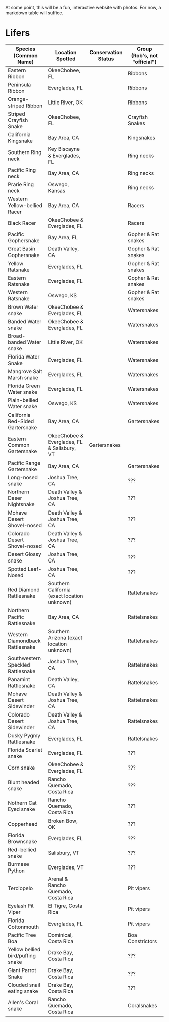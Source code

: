 At some point, this will be a fun, interactive website with photos. For now, a markdown table will suffice.

# Lifers

| Species (Common Name)        | Location Spotted              | Conservation Status | Group (Rob's, not "official") |
|------------------------------|-------------------------------|---------------------|-------------------------------|
| Eastern Ribbon               | OkeeChobee, FL                |                     | Ribbons                       |
| Peninsula Ribbon             | Everglades, FL                |                     | Ribbons                       |
| Orange-striped Ribbon        | Little River, OK              |                     | Ribbons                       |
| Striped Crayfish Snake       | OkeeChobee, FL                |                     | Crayfish Snakes               |
| California Kingsnake         | Bay Area, CA                  |                     | Kingsnakes                    |
| Southern Ring neck           | Key Biscayne & Everglades, FL |                     | Ring necks                    |
| Pacific Ring neck            | Bay Area, CA                  |                     | Ring necks                    |
| Prarie Ring neck             | Oswego, Kansas                |                     | Ring necks                    |
| Western Yellow-bellied Racer | Bay Area, CA                  |                     | Racers                        |
| Black Racer                  | OkeeChobee & Everglades, FL   |                     | Racers                        |
| Pacific Gophersnake          | Bay Area, FL                  |                     | Gopher & Rat snakes           |
| Great Basin Gophersnake      | Death Valley, CA              |                     | Gopher & Rat snakes           |
| Yellow Ratsnake              | Everglades, FL                |                     | Gopher & Rat snakes           |
| Eastern Ratsnake             | Everglades, FL                |                     | Gopher & Rat snakes           |
| Western Ratsnake             | Oswego, KS                    |                     | Gopher & Rat snakes           |
| Brown Water snake            | OkeeChobee & Everglades, FL   |                     | Watersnakes                   |
| Banded Water snake           | OkeeChobee & Everglades, FL   |                     | Watersnakes                   |
| Broad-banded Water snake     | Little River, OK              |                     | Watersnakes                   |
| Florida Water Snake | Everglades, FL | | Watersnakes |
| Mangrove Salt Marsh snake | Everglades, FL | | Watersnakes |
| Florida Green Water snake | Everglades, FL | | Watersnakes |
| Plain-bellied Water snake | Oswego, KS || Watersnakes |
| California Red-Sided Gartersnake | Bay Area, CA || Gartersnakes |
| Eastern Common Gartersnake | OkeeChobee & Everglades, FL & Salisbury, VT | Gartersnakes |
| Pacific Range Gartersnake | Bay Area, CA || Gartersnakes |
| Long-nosed snake | Joshua Tree, CA  || ??? |
| Northern Deser Nightsnake | Death Valley & Joshua Tree, CA | | ??? |
| Mohave Desert Shovel-nosed | Death Valley & Joshua Tree, CA || ??? |
| Colorado Desert Shovel-nosed | Death Valley & Joshua Tree, CA | | ??? |
| Desert Glossy snake | Joshua Tree, CA || ??? |
| Spotted Leaf-Nosed | Joshua Tree, CA || ??? |
| Red Diamond Rattlesnake | Southern California (exact location unknown) || Rattelsnakes |
| Northern Pacific Rattlesnake | Bay Area, CA || Rattelsnakes |
| Western Diamondback Rattlesnake | Southern Arizona (exact location unknown) || Rattelsnakes |
| Southwestern Speckled Rattlesnake | Joshua Tree, CA || Rattelsnakes |
| Panamint Rattlesnake | Death Valley, CA || Rattelsnakes |
| Mohave Desert Sidewinder | Death Valley & Joshua Tree, CA || Rattelsnakes |
| Colorado Desert Sidewinder | Death Valley & Joshua Tree, CA || Rattelsnakes |
| Dusky Pygmy Rattlesnake | Everglades, FL || Rattelsnakes |
| Florida Scarlet snake | Everglades, FL || ??? |
| Corn snake | OkeeChobee & Everglades, FL || ??? |
| Blunt headed snake | Rancho Quemado, Costa Rica || ??? |
| Nothern Cat Eyed snake | Rancho Quemado, Costa Rica || ??? |
| Copperhead | Broken Bow, OK || ??? |
| Florida Brownsnake  | Everglades, FL || ??? |
| Red-bellied snake | Salisbury, VT || ??? |
| Burmese Python | Everglades, VT || ??? |
| Terciopelo | Arenal & Rancho Quemado, Costa Rica || Pit vipers |
| Eyelash Pit Viper | El Tigre, Costa Rica || Pit vipers |
| Florida Cottonmouth | Everglades, FL || Pit vipers |
| Pacific Tree Boa | Dominical, Costa Rica || Boa Constrictors |
| Yellow bellied bird/puffing snake | Drake Bay, Costa Rica || ??? |
| Giant Parrot Snake | Drake Bay, Costa Rica || ??? |
| Clouded snail eating snake | Drake Bay, Costa Rica  || ??? |
| Allen's Coral snake | Rancho Quemado, Costa Rica  || Coralsnakes |
